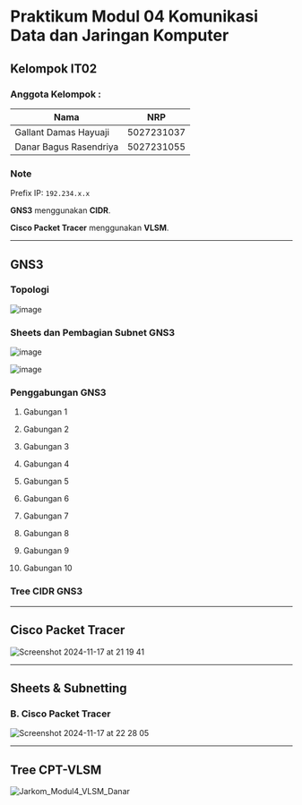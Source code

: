 # Praktikum Modul 04 Komunikasi Data dan Jaringan Komputer
## Kelompok IT02
### Anggota Kelompok :
|             Nama              |     NRP    |
|-------------------------------|------------|
| Gallant Damas Hayuaji         | 5027231037 |
| Danar Bagus Rasendriya        | 5027231055 |

### Note
Prefix IP: `192.234.x.x`

**GNS3** menggunakan **CIDR**.

**Cisco Packet Tracer** menggunakan **VLSM**.

***
## GNS3
### Topologi
![image](https://github.com/user-attachments/assets/fcfbe360-cf50-4470-9818-a804875d05c7)

### Sheets dan Pembagian Subnet GNS3
![image](https://github.com/user-attachments/assets/7051942f-b0c3-4b4f-a7b2-ed6c85a2d9a8)

![image](https://github.com/user-attachments/assets/3bd37376-94e4-4d49-a448-0eb02be8a20a)


### Penggabungan GNS3
1. Gabungan 1

2. Gabungan 2

3. Gabungan 3

4. Gabungan 4

5. Gabungan 5

6. Gabungan 6

7. Gabungan 7

8. Gabungan 8

9. Gabungan 9

10. Gabungan 10

### Tree CIDR GNS3

***
## Cisco Packet Tracer
![Screenshot 2024-11-17 at 21 19 41](https://github.com/user-attachments/assets/5cf2d163-59f9-447f-bae6-c1df892dd6eb)

***
## Sheets & Subnetting

### B. Cisco Packet Tracer
![Screenshot 2024-11-17 at 22 28 05](https://github.com/user-attachments/assets/ac428c21-8d5c-4c1f-bfe8-ee8c3d977b17)

***
## Tree CPT-VLSM
![Jarkom_Modul4_VLSM_Danar](https://github.com/user-attachments/assets/8d66dcd6-da3c-4cd3-9641-3bb6adb270f7)
